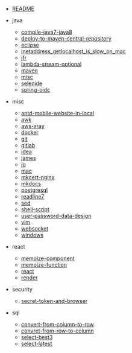 - [README](README.md)

- java
  - [compile-java7-java8](java/compile-java7-java8.md)
  - [deploy-to-maven-central-repository](java/deploy-to-maven-central-repository.md)
  - [eclipse](java/eclipse.md)
  - [inetaddress_getlocalhost_is_slow_on_mac](java/inetaddress_getlocalhost_is_slow_on_mac.md)
  - [jfr](java/jfr.md)
  - [lambda-stream-optional](java/lambda-stream-optional.md)
  - [maven](java/maven.md)
  - [misc](java/misc.md)
  - [selenide](java/selenide.md)
  - [spring-oidc](java/spring-oidc.md)

- misc
  - [antd-mobile-website-in-local](misc/antd-mobile-website-in-local.md)
  - [awk](misc/awk.md)
  - [aws-xray](misc/aws-xray.md)
  - [docker](misc/docker.md)
  - [git](misc/git.md)
  - [gitlab](misc/gitlab.md)
  - [idea](misc/idea.md)
  - [james](misc/james.md)
  - [jq](misc/jq.md)
  - [mac](misc/mac.md)
  - [mkcert-nginx](misc/mkcert-nginx.md)
  - [mkdocs](misc/mkdocs.md)
  - [postgresql](misc/postgresql.md)
  - [readline7](misc/readline7.md)
  - [sed](misc/sed.md)
  - [shell-script](misc/shell-script.md)
  - [user-password-data-design](misc/user-password-data-design.md)
  - [vim](misc/vim.md)
  - [websocket](misc/websocket.md)
  - [windows](misc/windows.md)

- react
  - [memoize-component](react/memoize-component.md)
  - [memoize-function](react/memoize-function.md)
  - [react](react/react.md)
  - [render](react/render.md)

- security
  - [secret-token-and-browser](security/secret-token-and-browser.md)

- sql
  - [convert-from-column-to-row](sql/convert-from-column-to-row.md)
  - [convret-from-row-to-column](sql/convret-from-row-to-column.md)
  - [select-best3](sql/select-best3.md)
  - [select-latest](sql/select-latest.md)
